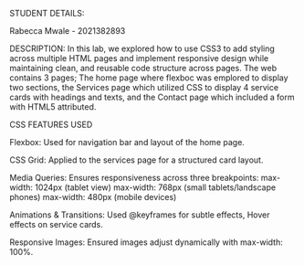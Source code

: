 STUDENT DETAILS:

Rabecca Mwale - 2021382893

DESCRIPTION:
In this lab, we explored how to use CSS3 to add styling across multiple HTML pages and implement responsive design while maintaining clean, and reusable code structure across pages.
The web contains 3 pages; The home page where flexboc was emplored to display two sections, the Services page which utilized CSS to display 4 service cards with headings and texts, and the Contact page which included a form with HTML5 attributed.

CSS FEATURES USED

 Flexbox: Used for navigation bar and layout of the home page.

 CSS Grid: Applied to the services page for a structured card layout.
 
 Media Queries: Ensures responsiveness across three breakpoints:
 max-width: 1024px (tablet view)
 max-width: 768px (small tablets/landscape phones)
 max-width: 480px (mobile devices)
 
 Animations & Transitions: Used @keyframes for subtle effects, Hover effects on service cards.
 
 Responsive Images: Ensured images adjust dynamically with max-width: 100%.

